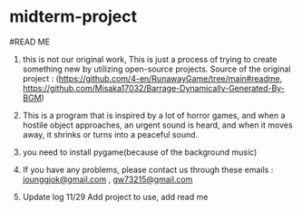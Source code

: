 # midterm-project
#READ ME

1. this is not our original work, This is just a process of trying to create something new by utilizing open-source projects.
Source of the original project : (https://github.com/4-en/RunawayGame/tree/main#readme, https://github.com/Misaka17032/Barrage-Dynamically-Generated-By-BGM)

2. This is a program that is inspired by a lot of horror games, and when a hostile object approaches, an urgent sound is heard, and when it moves away, it shrinks or turns into a peaceful sound.

3. you need to install pygame(because of the background music)

4. If you have any problems, please contact us through these emails :  jounggjok@gmail.com , gw73215@gmail.com

5. Update log
11/29 Add project to use, add read me
